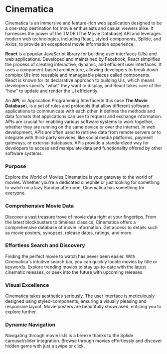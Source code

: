 # Cinematica

Cinematica is an immersive and feature-rich web application designed to be a one-stop destination for movie enthusiasts and casual viewers alike. It harnesses the power of the TMDB (The Movie Database) API and leverages modern web technologies, including React, styled-components, Splide, and Axios, to provide an exceptional movie information experience.

**React** is a popular JavaScript library for building user interfaces (UIs) and web applications. Developed and maintained by Facebook, React simplifies the process of creating interactive, dynamic, and efficient user interfaces. It uses a component-based architecture, allowing developers to break down complex UIs into reusable and manageable pieces called components. React is known for its declarative approach to building UIs, which means developers specify "what" they want to display, and React takes care of the "how" to update and render the UI efficiently.

An **API**, or Application Programming Interface(In this case **The Movie Database**), is a set of rules and protocols that allow different software applications to communicate with each other. It defines the methods and data formats that applications can use to request and exchange information. APIs are crucial for enabling various software systems to work together, whether they are running on the same device or over the internet. In web development, APIs are often used to retrieve data from remote servers or to integrate with third-party services, like social media platforms, payment gateways, or external databases. APIs provide a standardized way for developers to access and manipulate data and functionality offered by other software systems.

### Purpose
Explore the World of Movies
Cinematica is your gateway to the world of movies. Whether you're a dedicated cinephile or just looking for something to watch on a lazy Sunday afternoon, Cinematica has something for everyone.

### Comprehensive Movie Data
Discover a vast treasure trove of movie data right at your fingertips. From the latest blockbusters to timeless classics, Cinematica offers a comprehensive database of movie information. Get access to details such as movie posters, synopses, release dates, ratings, and more.

### Effortless Search and Discovery
Finding the perfect movie to watch has never been easier. With Cinematica's intuitive search bar, you can quickly locate movies by title or keywords. Explore trending movies to stay up-to-date with the latest cinematic releases, or peek into the future with upcoming releases.

### Visual Excellence
Cinematica takes aesthetics seriously. The user interface is meticulously designed using styled-components, ensuring a visually pleasing and responsive layout. Movie posters are beautifully showcased, enticing you to explore further.

### Dynamic Navigation
Navigating through movie lists is a breeze thanks to the Splide carousel/slider integration. Browse through movies effortlessly and discover hidden gems with just a swipe or click.
